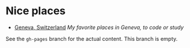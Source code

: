 # Nice places

* [Geneva, Switzerland](http://olange.github.io/nice-places/geneva) _My favorite places in Geneva, to code or study_

See the `gh-pages` branch for the actual content. This branch is empty.
